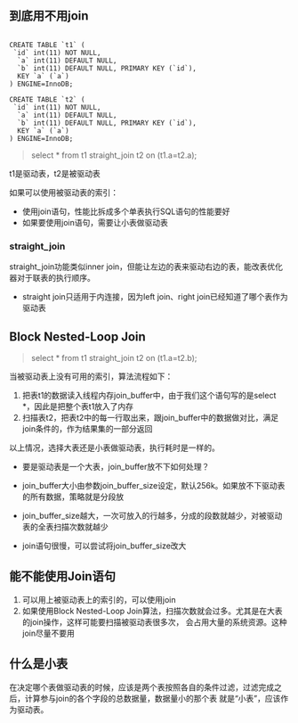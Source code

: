 ## 到底用不用join

```mysql

CREATE TABLE `t1` (
 `id` int(11) NOT NULL,
  `a` int(11) DEFAULT NULL, 
  `b` int(11) DEFAULT NULL, PRIMARY KEY (`id`), 
  KEY `a` (`a`)
) ENGINE=InnoDB;

CREATE TABLE `t2` (
 `id` int(11) NOT NULL,
  `a` int(11) DEFAULT NULL, 
  `b` int(11) DEFAULT NULL, PRIMARY KEY (`id`), 
  KEY `a` (`a`)
) ENGINE=InnoDB;

```

> select * from t1 straight_join t2 on (t1.a=t2.a);


t1是驱动表，t2是被驱动表


如果可以使用被驱动表的索引：

* 使用join语句，性能比拆成多个单表执行SQL语句的性能要好
* 如果要使用join语句，需要让小表做驱动表

### straight_join
straight_join功能类似inner join，但能让左边的表来驱动右边的表，能改表优化器对于联表的执行顺序。

* straight join只适用于内连接，因为left join、right join已经知道了哪个表作为驱动表

## Block Nested-Loop Join
> select * from t1 straight_join t2 on (t1.a=t2.b);

当被驱动表上没有可用的索引，算法流程如下：
1. 把表t1的数据读入线程内存join_buffer中，由于我们这个语句写的是select *，因此是把整个表t1放入了内存
2. 扫描表t2，把表t2中的每一行取出来，跟join_buffer中的数据做对比，满足join条件的，作为结果集的一部分返回

以上情况，选择大表还是小表做驱动表，执行耗时是一样的。

* 要是驱动表是一个大表，join_buffer放不下如何处理？
* join_buffer大小由参数join_buffer_size设定，默认256k。如果放不下驱动表的所有数据，策略就是分段放

* join_buffer_size越大，一次可放入的行越多，分成的段数就越少，对被驱动表的全表扫描次数就越少
* join语句很慢，可以尝试将join_buffer_size改大

## 能不能使用Join语句
1. 可以用上被驱动表上的索引的，可以使用join
2. 如果使用Block Nested-Loop Join算法，扫描次数就会过多。尤其是在大表的join操作，这样可能要扫描被驱动表很多次，
会占用大量的系统资源。这种join尽量不要用

## 什么是小表
在决定哪个表做驱动表的时候，应该是两个表按照各自的条件过滤，过滤完成之后，计算参与join的各个字段的总数据量，数据量小的那个表
就是“小表”，应该作为驱动表。






